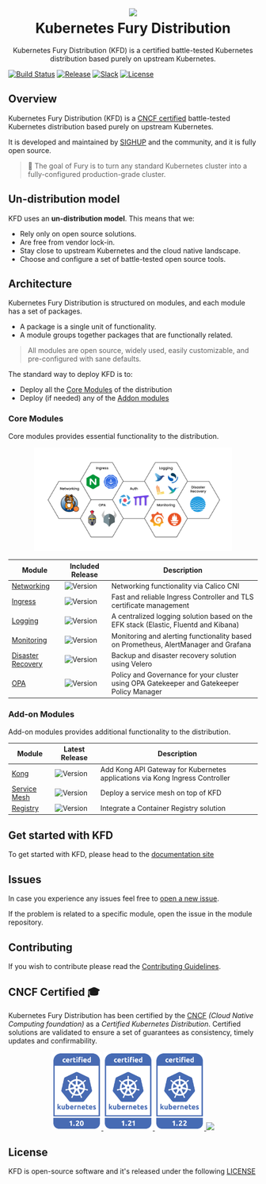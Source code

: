 <h1 align="center">
  <img src="docs/assets/fury-epta-white.png" width="200px"/><br/>
  Kubernetes Fury Distribution
</h1>

<p align="center">Kubernetes Fury Distribution (KFD) is a certified battle-tested Kubernetes distribution based purely on upstream Kubernetes.</p>

[![Build Status](http://ci.sighup.io/api/badges/sighupio/fury-distribution/status.svg?ref=refs/tags/v1.23.1)](http://ci.sighup.io/sighupio/fury-distribution)
[![Release](https://img.shields.io/badge/release-v1.23.1-blue?label=FuryDistributionRelease)](https://github.com/sighupio/fury-distribution/releases/latest)
[![Slack](https://img.shields.io/badge/slack-@kubernetes/fury-yellow.svg?logo=slack)](https://kubernetes.slack.com/archives/C0154HYTAQH)
[![License](https://img.shields.io/github/license/sighupio/fury-distribution)](https://github.com/sighupio/fury-distribution/blob/master/LICENSE)


## Overview

Kubernetes Fury Distribution (KFD) is a [CNCF certified](https://landscape.cncf.io/?selected=fury-distribution) battle-tested Kubernetes distribution based purely on upstream Kubernetes.

It is developed and maintained by [SIGHUP](https://sighup.io/) and the community, and it is fully open source.

> 🎯 The goal of Fury is to turn any standard Kubernetes cluster into a fully-configured production-grade cluster.

## Un-distribution model

KFD uses an **un-distribution model**. This means that we:

- Rely only on open source solutions.
- Are free from vendor lock-in.
- Stay close to upstream Kubernetes and the cloud native landscape.
- Choose and configure a set of battle-tested open source tools.

## Architecture

Kubernetes Fury Distribution is structured on modules, and each module has a set of packages.

- A package is a single unit of functionality.
- A module groups together packages that are functionally related.

> All modules are open source, widely used, easily customizable, and pre-configured with sane defaults.

The standard way to deploy KFD is to:

- Deploy all the [Core Modules](#core-modules) of the distribution
- Deploy (if needed) any of the [Addon modules](#addon-modules)

### Core Modules

Core modules provides essential functionality to the distribution.

<p align="center">
  <img src="docs/assets/fury-core-modules.png" width="400px"/>
</p>

|             Module              |         Included Release       |                                        Description                                        |
| ------------------------------- | ------------------------------ | ----------------------------------------------------------------------------------------- |
| [Networking][networking-module] | ![Version][networking-version] | Networking functionality via Calico CNI                                                   |
| [Ingress][ingress-module]       | ![Version][ingress-version]    | Fast and reliable Ingress Controller and TLS certificate management                       |
| [Logging][logging-module]       | ![Version][logging-version]    | A centralized logging solution based on the EFK stack (Elastic, Fluentd and Kibana)        |
| [Monitoring][monitoring-module] | ![Version][monitoring-version] | Monitoring and alerting functionality based on Prometheus, AlertManager and Grafana       |
| [Disaster Recovery][dr-module]  | ![Version][dr-version]         | Backup and disaster recovery solution using Velero                                        |
| [OPA][opa-module]               | ![Version][opa-version]        | Policy and Governance for your cluster using OPA Gatekeeper and Gatekeeper Policy Manager |

### Add-on Modules

Add-on modules provides additional functionality to the distribution.

|               Module                |          Latest Release          |                                 Description                                  |
| ----------------------------------- | -------------------------------- | ---------------------------------------------------------------------------- |
| [Kong][kong-module]                 | ![Version][kong-version]         | Add Kong API Gateway for Kubernetes applications via Kong Ingress Controller |
| [Service Mesh][service-mesh-module] | ![Version][service-mesh-version] | Deploy a service mesh on top of KFD                                          |
| [Registry][registry-module]         | ![Version][registry-version]     | Integrate a Container Registry solution                                      |


## Get started with KFD

To get started with KFD, please head to the [documentation site](https://docs.kubernetesfury.com/docs/distribution/#%EF%B8%8F-how-do-i-get-started)

## Issues

In case you experience any issues feel free to [open a new issue](https://github.com/sighupio/fury-distribution/issues/new/choose).

If  the problem is related to a specific module, open the issue in the module repository.

## Contributing

If you wish to contribute please read the [Contributing Guidelines](docs/CONTRIBUTING.md).

## CNCF Certified 🎓

Kubernetes Fury Distribution has been certified by the [CNCF] *(Cloud Native Computing foundation)* as a *Certified Kubernetes Distribution*. Certified solutions are validated to ensure a set of guarantees as consistency, timely updates and confirmability.

<center>
    <a href="https://github.com/cncf/k8s-conformance/pull/1280">
        <img src="https://github.com/cncf/artwork/raw/master/projects/kubernetes/certified-kubernetes/1.20/color/certified-kubernetes-1.20-color.png" width="100" />
    </a>
    <a href="https://github.com/cncf/k8s-conformance/pull/1495">
        <img src="https://github.com/cncf/artwork/raw/master/projects/kubernetes/certified-kubernetes/1.21/color/certified-kubernetes-1.21-color.png" width="100" />
    </a>
    <a href="https://github.com/cncf/k8s-conformance/pull/1602">
        <img src="https://github.com/cncf/artwork/raw/master/projects/kubernetes/certified-kubernetes/1.22/color/certified-kubernetes-1.22-color.png" width="100" />
    </a>
    <a href="https://github.com/cncf/k8s-conformance/pull/1788">
        <img src="https://github.com/cncf/artwork/raw/master/projects/kubernetes/certified-kubernetes/1.23/color/certified-kubernetes-1.23-color.png" width="100" />
    </a>
</center>

## License

KFD is open-source software and it's released under the following [LICENSE](LICENSE)

<!-- Core Modules -->
[networking-module]: https://github.com/sighupio/fury-kubernetes-networking
[ingress-module]: https://github.com/sighupio/fury-kubernetes-ingress
[logging-module]: https://github.com/sighupio/fury-kubernetes-logging
[monitoring-module]: https://github.com/sighupio/fury-kubernetes-monitoring
[dr-module]: https://github.com/sighupio/fury-kubernetes-dr
[opa-module]: https://github.com/sighupio/fury-kubernetes-opa

[networking-version]: https://img.shields.io/badge/release-v1.8.2-blue
[ingress-version]: https://img.shields.io/badge/release-v1.12.2-blue
[logging-version]: https://img.shields.io/badge/release-v1.10.2-blue
[monitoring-version]: https://img.shields.io/badge/release-v1.14.1-blue
[dr-version]: https://img.shields.io/badge/release-v1.9.2-blue
[opa-version]: https://img.shields.io/badge/release-v1.6.2-blue

<!-- Addon Modules -->
[kong-module]: https://github.com/sighupio/fury-kubernetes-kong
[service-mesh-module]: https://github.com/sighupio/fury-kubernetes-service-mesh
[registry-module]: https://github.com/sighupio/fury-kubernetes-registry

[kong-version]: https://img.shields.io/github/v/release/sighupio/fury-kubernetes-kong
[service-mesh-version]: https://img.shields.io/github/v/release/sighupio/fury-kubernetes-service-mesh
[registry-version]: https://img.shields.io/github/v/release/sighupio/fury-kubernetes-registry

<!-- Misc -->
[CNCF]: https://landscape.cncf.io/card-mode?category=certified-kubernetes-distribution&grouping=category&organization=sighup
